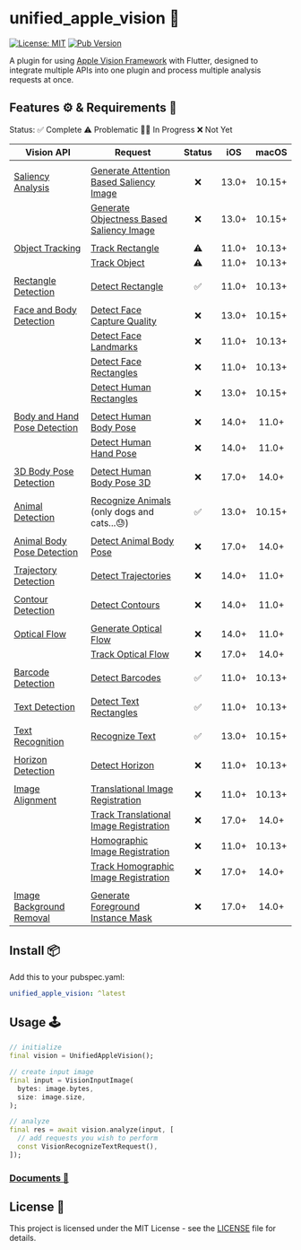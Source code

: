# unified_apple_vision 🍎

[![License: MIT](https://img.shields.io/badge/license-MIT-purple.svg)](https://opensource.org/licenses/MIT)
[![Pub Version](https://img.shields.io/pub/v/unified_apple_vision)](https://pub.dev/packages/unified_apple_vision)

A plugin for using [Apple Vision Framework](https://developer.apple.com/documentation/vision) with Flutter, designed to integrate multiple APIs into one plugin and process multiple analysis requests at once.

## Features ⚙️ & Requirements 🧩

Status: ✅ Complete ⚠️ Problematic 👨‍💻 In Progress ❌ Not Yet

| Vision API | Request | Status | iOS | macOS |
|------------|---------|:------:|:---:|:-----:|
||||||
| [Saliency Analysis](https://developer.apple.com/documentation/vision/cropping_images_using_saliency) | [Generate Attention Based Saliency Image](https://developer.apple.com/documentation/vision/vngenerateattentionbasedsaliencyimagerequest) | ❌ | 13.0+ | 10.15+ |
|| [Generate Objectness Based Saliency Image](https://developer.apple.com/documentation/vision/vngenerateobjectnessbasedsaliencyimagerequest) | ❌ | 13.0+ | 10.15+ |
||||||
| [Object Tracking](https://developer.apple.com/documentation/vision/tracking_multiple_objects_or_rectangles_in_video) | [Track Rectangle](https://developer.apple.com/documentation/vision/vntrackrectanglerequest) | ⚠️ | 11.0+ | 10.13+ |
|| [Track Object](https://developer.apple.com/documentation/vision/vntrackobjectrequest) | ⚠️ | 11.0+ | 10.13+ |
||||||
| [Rectangle Detection](https://developer.apple.com/documentation/vision/vndetectrectanglesrequest) | [Detect Rectangle](https://developer.apple.com/documentation/vision/vndetectrectanglesrequest) | ✅ | 11.0+ | 10.13+ |
||||||
| [Face and Body Detection](https://developer.apple.com/documentation/vision/selecting_a_selfie_based_on_capture_quality) | [Detect Face Capture Quality](https://developer.apple.com/documentation/vision/vndetectfacecapturequalityrequest) | ❌ | 13.0+ | 10.15+ |
|| [Detect Face Landmarks](https://developer.apple.com/documentation/vision/vndetectfacelandmarksrequest) | ❌ | 11.0+ | 10.13+ |
|| [Detect Face Rectangles](https://developer.apple.com/documentation/vision/vndetectfacerectanglesrequest) | ❌ | 11.0+ | 10.13+ |
|| [Detect Human Rectangles](https://developer.apple.com/documentation/vision/vndetecthumanrectanglesrequest) | ❌ | 13.0+ | 10.15+ |
||||||
| [Body and Hand Pose Detection](https://developer.apple.com/documentation/vision/detecting_human_body_poses_in_images) | [Detect Human Body Pose](https://developer.apple.com/documentation/vision/vndetecthumanbodyposerequest) | ❌ | 14.0+ | 11.0+ |
|| [Detect Human Hand Pose](https://developer.apple.com/documentation/vision/vndetecthumanhandposerequest) | ❌ | 14.0+ | 11.0+ |
||||||
| [3D Body Pose Detection](https://developer.apple.com/documentation/vision/identifying_3d_human_body_poses_in_images) | [Detect Human Body Pose 3D](https://developer.apple.com/documentation/vision/vndetecthumanbodypose3drequest) | ❌ | 17.0+ | 14.0+ |
||||||
| [Animal Detection](https://developer.apple.com/documentation/vision/vnrecognizeanimalsrequest) | [Recognize Animals](https://developer.apple.com/documentation/vision/vnrecognizeanimalsrequest)<br>(only dogs and cats...😓) | ✅ | 13.0+ | 10.15+ |
||||||
| [Animal Body Pose Detection](https://developer.apple.com/documentation/vision/detecting_animal_body_poses_with_vision) | [Detect Animal Body Pose](https://developer.apple.com/documentation/vision/vndetectanimalbodyposerequest) | ❌ | 17.0+ | 14.0+ |
||||||
| [Trajectory Detection](https://developer.apple.com/documentation/vision/identifying_trajectories_in_video) | [Detect Trajectories](https://developer.apple.com/documentation/vision/vndetecttrajectoriesrequest) | ❌ | 14.0+ | 11.0+ |
||||||
| [Contour Detection](https://developer.apple.com/documentation/vision/vndetectcontoursrequest) | [Detect Contours](https://developer.apple.com/documentation/vision/vndetectcontoursrequest) | ❌ | 14.0+ | 11.0+ |
||||||
| [Optical Flow](https://developer.apple.com/documentation/vision/vngenerateopticalflowrequest) | [Generate Optical Flow](https://developer.apple.com/documentation/vision/vngenerateopticalflowrequest) | ❌ | 14.0+ | 11.0+ |
|| [Track Optical Flow](https://developer.apple.com/documentation/vision/vntrackopticalflowrequest) | ❌ | 17.0+ | 14.0+ |
||||||
| [Barcode Detection](https://developer.apple.com/documentation/vision/vndetectbarcodesrequest) | [Detect Barcodes](https://developer.apple.com/documentation/vision/vndetectbarcodesrequest) | ✅ | 11.0+ | 10.13+ |
||||||
| [Text Detection](https://developer.apple.com/documentation/vision/vndetecttextrectanglesrequest) | [Detect Text Rectangles](https://developer.apple.com/documentation/vision/vndetecttextrectanglesrequest) | ✅ | 11.0+ | 10.13+ |
||||||
| [Text Recognition](https://developer.apple.com/documentation/vision/recognizing_text_in_images) | [Recognize Text](https://developer.apple.com/documentation/vision/vnrecognizetextrequest) | ✅ | 13.0+ | 10.15+ |
||||||
| [Horizon Detection](https://developer.apple.com/documentation/vision/vndetecthorizonrequest) | [Detect Horizon](https://developer.apple.com/documentation/vision/vndetecthorizonrequest) | ❌ | 11.0+ | 10.13+ |
||||||
| [Image Alignment](https://developer.apple.com/documentation/vision/aligning_similar_images) | [Translational Image Registration](https://developer.apple.com/documentation/vision/vntranslationalimageregistrationrequest) | ❌ | 11.0+ | 10.13+ |
|| [Track Translational Image Registration](https://developer.apple.com/documentation/vision/vntracktranslationalimageregistrationrequest) | ❌ | 17.0+ | 14.0+ |
|| [Homographic Image Registration](https://developer.apple.com/documentation/vision/vnhomographicimageregistrationrequest) | ❌ | 11.0+ | 10.13+ |
|| [Track Homographic Image Registration](https://developer.apple.com/documentation/vision/vntrackhomographicimageregistrationrequest) | ❌ | 17.0+ | 14.0+ |
||||||
| [Image Background Removal](https://developer.apple.com/documentation/vision/applying_visual_effects_to_foreground_subjects) | [Generate Foreground Instance Mask](https://developer.apple.com/documentation/vision/vngenerateforegroundinstancemaskrequest) | ❌ | 17.0+ | 14.0+ |

## Install 📦
Add this to your pubspec.yaml:

```yaml
unified_apple_vision: ^latest
```

## Usage 🕹

```dart
// initialize
final vision = UnifiedAppleVision();

// create input image
final input = VisionInputImage(
  bytes: image.bytes,
  size: image.size,
);

// analyze
final res = await vision.analyze(input, [
  // add requests you wish to perform
  const VisionRecognizeTextRequest(),
]);
```

### [Documents 📘](doc/README.md)

## License 📜
This project is licensed under the MIT License - see the [LICENSE](https://github.com/ywake/unified_apple_vision/blob/main/LICENSE) file for details.
